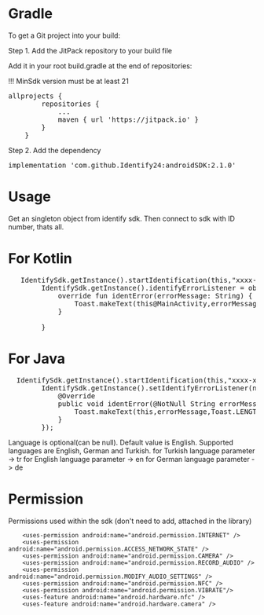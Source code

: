 # Gradle
To get a Git project into your build:

Step 1. Add the JitPack repository to your build file

Add it in your root build.gradle at the end of repositories:

!!! MinSdk version must be at least 21
	
 <pre>allprojects { 
		repositories {
			...
			maven { url 'https://jitpack.io' }
		}
	}</pre>
	
Step 2. Add the dependency

<pre>implementation 'com.github.Identify24:androidSDK:2.1.0'</pre>

# Usage

Get an singleton object from identify sdk. Then connect to sdk with ID number, thats all.

# For Kotlin
<pre>
   IdentifySdk.getInstance().startIdentification(this,"xxxx-xxxx-xxxx-xxxx-xxxxxxx","language")
        IdentifySdk.getInstance().identifyErrorListener = object : IdentifyErrorListener{
            override fun identError(errorMessage: String) {
                Toast.makeText(this@MainActivity,errorMessage,Toast.LENGTH_SHORT).show()
            }

        }
</pre>

# For Java

<pre>
  IdentifySdk.getInstance().startIdentification(this,"xxxx-xxxx-xxxx-xxxx-xxxxxxx","language");
        IdentifySdk.getInstance().setIdentifyErrorListener(new IdentifyErrorListener() {
            @Override
            public void identError(@NotNull String errorMessage) {
                Toast.makeText(this,errorMessage,Toast.LENGTH_SHORT).show();
            }
        });
</pre>

Language is optional(can be null). Default value is English. Supported languages are English, German and Turkish.
for Turkish language parameter -> tr
for English language parameter -> en
for German language parameter -> de

# Permission

Permissions used within the sdk (don't need to add, attached in the library)

```
    <uses-permission android:name="android.permission.INTERNET" />
    <uses-permission android:name="android.permission.ACCESS_NETWORK_STATE" />
    <uses-permission android:name="android.permission.CAMERA" />
    <uses-permission android:name="android.permission.RECORD_AUDIO" />
    <uses-permission android:name="android.permission.MODIFY_AUDIO_SETTINGS" />
    <uses-permission android:name="android.permission.NFC" />
    <uses-permission android:name="android.permission.VIBRATE"/>
    <uses-feature android:name="android.hardware.nfc" />
    <uses-feature android:name="android.hardware.camera" />
```
